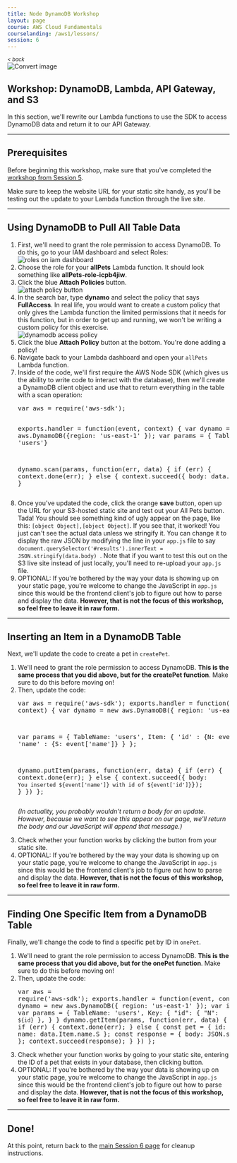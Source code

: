 ```yaml
---
title: Node DynamoDB Workshop
layout: page
course: AWS Cloud Fundamentals
courselanding: /aws1/lessons/
session: 6
---
```


<div id="wrapper">
  <nav id="toc">
    <small><a style="font-style: italic" href="javascript:history.back()" title="">< back</a></small>
  </nav>
  <div id="content-container">
    <section>
      <a name="workshop"></a>
      <img class="section-image" src="{{ site.url }}/assets/images/convert.svg" alt="Convert image">
      <h2 class="section-header">Workshop: DynamoDB, Lambda, API Gateway, and S3</h2>
      <p>In this section, we'll rewrite our Lambda functions to use the SDK to access DynamoDB data and return it to our API Gateway.</p>
    </section>
    <hr>
    <section>
      <h2>Prerequisites</h2>
      <p>Before beginning this workshop, make sure that you've completed the <a href="{{ site.url }}/aws1/lessons/5_workshop.html">workshop from Session 5</a>.</p>
      <p>Make sure to keep the website URL for your static site handy, as you'll be testing out the update to your Lambda function through the live site.</p>
    </section>
    <hr>
    <section>
      <h2>Using DynamoDB to Pull All Table Data</h2>
      <ol>
        <li>First, we'll need to grant the role permission to access DynamoDB. To do this, go to your IAM dashboard and select Roles:</li> 
        <img class="screenshot" src="{{ site.url }}/assets/images/rolesiam.png" alt="roles on iam dashboard">
        <li>Choose the role for your <b>allPets</b> Lambda function. It should look something like <b>allPets-role-icpb4jiw</b>.</li>
        <li>Click the blue <b>Attach Policies</b> button.</li>
        <img class="screenshot" src="{{ site.url }}/assets/images/attachpolicy.png" alt="attach policy button">
        <li>In the search bar, type <b>dynamo</b> and select the policy that says <b>FullAccess</b>. In real life, you would want to create a custom policy that only gives the Lambda function the limited permissions that it needs for this function, but in order to get up and running, we won't be writing a custom policy for this exercise.</li>
        <img class="screenshot" src="{{ site.url }}/assets/images/dynamoaccess.png" alt="dynamodb access policy">
        <li>Click the blue <b>Attach Policy</b> button at the bottom. You're done adding a policy!</li>
        <li>Navigate back to your Lambda dashboard and open your <code>allPets</code> Lambda function.</li>
        <li>Inside of the code, we'll first require the AWS Node SDK (which gives us the ability to write code to interact with the database), then we'll create a DynamoDB client object and use that to return everything in the table with a scan operation:</li>
        <pre>var aws = require('aws-sdk');

exports.handler = function(event, context) {
  var dynamo = new aws.DynamoDB({region: 'us-east-1' });
  var params = { TableName : 'users'}

  dynamo.scan(params, function(err, data) {
    if (err) {
      context.done(err);
    }
    else {
      context.succeed({ body: data.Items });
    }
  })
}</pre>
        <li>Once you've updated the code, click the orange <b>save</b> button, open up the URL for your S3-hosted static site and test out your All Pets button. Tada! You should see something kind of ugly appear on the page, like this: <code>[object Object],[object Object]</code>. If you see that, it worked! You just can't see the actual data unless we stringify it. You can change it to display the raw JSON by modifying the line in your <code>app.js</code> file to say <code>document.querySelector('#results').innerText = JSON.stringify(data.body)
</code>. Note that if you want to test this out on the S3 live site instead of just locally, you'll need to re-upload your <code>app.js</code> file.</li>
        <li>OPTIONAL: If you're bothered by the way your data is showing up on your static page, you're welcome to change the JavaScript in <code>app.js</code> since this would be the frontend client's job to figure out how to parse and display the data. <b>However, that is not the focus of this workshop, so feel free to leave it in raw form.</b></li>
      </ol>
    </section>
    <hr>
    <section>
      <h2>Inserting an Item in a DynamoDB Table</h2>
      <p>Next, we'll update the code to create a pet in <code>createPet</code>.</p> 
      <ol>
        <li>We'll need to grant the role permission to access DynamoDB. <b>This is the same process that you did above, but for the createPet function</b>. Make sure to do this before moving on!</li>
        <li>Then, update the code:</li>
        <pre>var aws = require('aws-sdk');
exports.handler = function(event, context) {
  var dynamo = new aws.DynamoDB({ region: 'us-east-1' });
  
  var params = {
    TableName: 'users',
    Item: {
      'id' : {N: event['id']},
      'name' : {S: event['name']}
    }
  };

  dynamo.putItem(params, function(err, data) {
    if (err) {
      context.done(err);
    } else {
      context.succeed({ body: `You inserted ${event['name']} with id of ${event['id']}`});
     }
  })
};
</pre>
        <p><i>(In actuality, you probably wouldn't return a body for an update. However, because we want to see this appear on our page, we'll return the body and our JavaScript will append that message.)</i></p>
        <li>Check whether your function works by clicking the button from your static site.</li>
        <li>OPTIONAL: If you're bothered by the way your data is showing up on your static page, you're welcome to change the JavaScript in <code>app.js</code> since this would be the frontend client's job to figure out how to parse and display the data. <b>However, that is not the focus of this workshop, so feel free to leave it in raw form.</b></li>
      </ol> 
    </section>
    <hr>
    <section>
      <h2>Finding One Specific Item from a DynamoDB Table</h2>
      <p>Finally, we'll change the code to find a specific pet by ID in <code>onePet</code>.</p>
      <ol>
      <li>We'll need to grant the role permission to access DynamoDB. <b>This is the same process that you did above, but for the onePet function</b>. Make sure to do this before moving on!</li>
      <li>Then, update the code:</li>
      <pre>var aws = require('aws-sdk');
exports.handler = function(event, context) {
  var dynamo = new aws.DynamoDB({ region: 'us-east-1' });
  var id = event.id;
  var params = {
    TableName: 'users',
    Key: {
      "id": {
        "N": `${id}`
      },
    }
  }
  dynamo.getItem(params, function(err, data) {
    if (err) {
      context.done(err);
    }
    else {
      const pet = {
        id: data.Item.id.N,
        name: data.Item.name.S
      };
      const response = {
        body: JSON.stringify(pet),
      };
      context.succeed(response);
    }
  })
};</pre>
        <li>Check whether your function works by going to your static site, entering the ID of a pet that exists in your database, then clicking button.</li>
        <li>OPTIONAL: If you're bothered by the way your data is showing up on your static page, you're welcome to change the JavaScript in <code>app.js</code> since this would be the frontend client's job to figure out how to parse and display the data. <b>However, that is not the focus of this workshop, so feel free to leave it in raw form.</b></li>
      </ol>
    </section>
    <hr>
    <section>
      <h2>Done!</h2>
      <p>At this point, return back to the <a href="{{ site.url }}/aws1/lessons/6.html#cleanup">main Session 6 page</a> for cleanup instructions.</p>
    </section>
  </div>
</div>